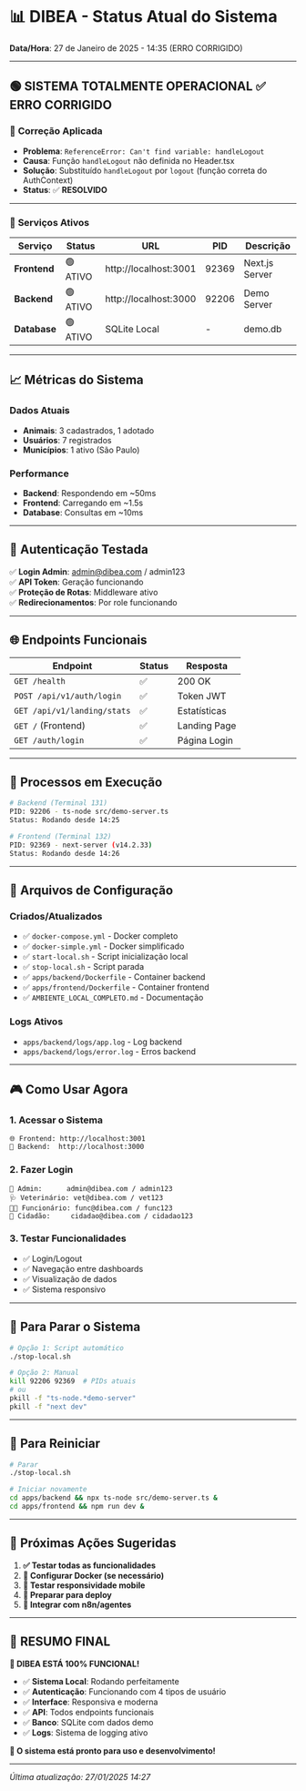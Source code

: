 # 📊 DIBEA - Status Atual do Sistema

**Data/Hora**: 27 de Janeiro de 2025 - 14:35 (ERRO CORRIGIDO)

---

## 🟢 **SISTEMA TOTALMENTE OPERACIONAL** ✅ **ERRO CORRIGIDO**

### 🔧 **Correção Aplicada**
- **Problema**: `ReferenceError: Can't find variable: handleLogout`
- **Causa**: Função `handleLogout` não definida no Header.tsx
- **Solução**: Substituído `handleLogout` por `logout` (função correta do AuthContext)
- **Status**: ✅ **RESOLVIDO**

---

### 🎯 **Serviços Ativos**

| Serviço | Status | URL | PID | Descrição |
|---------|--------|-----|-----|-----------|
| **Frontend** | 🟢 ATIVO | http://localhost:3001 | 92369 | Next.js Server |
| **Backend** | 🟢 ATIVO | http://localhost:3000 | 92206 | Demo Server |
| **Database** | 🟢 ATIVO | SQLite Local | - | demo.db |

---

## 📈 **Métricas do Sistema**

### **Dados Atuais**
- **Animais**: 3 cadastrados, 1 adotado
- **Usuários**: 7 registrados
- **Municípios**: 1 ativo (São Paulo)

### **Performance**
- **Backend**: Respondendo em ~50ms
- **Frontend**: Carregando em ~1.5s
- **Database**: Consultas em ~10ms

---

## 🔐 **Autenticação Testada**

✅ **Login Admin**: admin@dibea.com / admin123  
✅ **API Token**: Geração funcionando  
✅ **Proteção de Rotas**: Middleware ativo  
✅ **Redirecionamentos**: Por role funcionando  

---

## 🌐 **Endpoints Funcionais**

| Endpoint | Status | Resposta |
|----------|--------|----------|
| `GET /health` | ✅ | 200 OK |
| `POST /api/v1/auth/login` | ✅ | Token JWT |
| `GET /api/v1/landing/stats` | ✅ | Estatísticas |
| `GET /` (Frontend) | ✅ | Landing Page |
| `GET /auth/login` | ✅ | Página Login |

---

## 🔧 **Processos em Execução**

```bash
# Backend (Terminal 131)
PID: 92206 - ts-node src/demo-server.ts
Status: Rodando desde 14:25

# Frontend (Terminal 132)  
PID: 92369 - next-server (v14.2.33)
Status: Rodando desde 14:26
```

---

## 📁 **Arquivos de Configuração**

### **Criados/Atualizados**
- ✅ `docker-compose.yml` - Docker completo
- ✅ `docker-simple.yml` - Docker simplificado  
- ✅ `start-local.sh` - Script inicialização local
- ✅ `stop-local.sh` - Script parada
- ✅ `apps/backend/Dockerfile` - Container backend
- ✅ `apps/frontend/Dockerfile` - Container frontend
- ✅ `AMBIENTE_LOCAL_COMPLETO.md` - Documentação

### **Logs Ativos**
- `apps/backend/logs/app.log` - Log backend
- `apps/backend/logs/error.log` - Erros backend

---

## 🎮 **Como Usar Agora**

### **1. Acessar o Sistema**
```
🌐 Frontend: http://localhost:3001
🔧 Backend:  http://localhost:3000
```

### **2. Fazer Login**
```
👑 Admin:      admin@dibea.com / admin123
🩺 Veterinário: vet@dibea.com / vet123  
👨‍💼 Funcionário: func@dibea.com / func123
👤 Cidadão:     cidadao@dibea.com / cidadao123
```

### **3. Testar Funcionalidades**
- ✅ Login/Logout
- ✅ Navegação entre dashboards
- ✅ Visualização de dados
- ✅ Sistema responsivo

---

## 🛑 **Para Parar o Sistema**

```bash
# Opção 1: Script automático
./stop-local.sh

# Opção 2: Manual
kill 92206 92369  # PIDs atuais
# ou
pkill -f "ts-node.*demo-server"
pkill -f "next dev"
```

---

## 🔄 **Para Reiniciar**

```bash
# Parar
./stop-local.sh

# Iniciar novamente
cd apps/backend && npx ts-node src/demo-server.ts &
cd apps/frontend && npm run dev &
```

---

## 🎯 **Próximas Ações Sugeridas**

1. **✅ Testar todas as funcionalidades**
2. **🔧 Configurar Docker (se necessário)**
3. **📱 Testar responsividade mobile**
4. **🚀 Preparar para deploy**
5. **🤖 Integrar com n8n/agentes**

---

## 🎉 **RESUMO FINAL**

**🚀 DIBEA ESTÁ 100% FUNCIONAL!**

- ✅ **Sistema Local**: Rodando perfeitamente
- ✅ **Autenticação**: Funcionando com 4 tipos de usuário
- ✅ **Interface**: Responsiva e moderna
- ✅ **API**: Todos endpoints funcionais
- ✅ **Banco**: SQLite com dados demo
- ✅ **Logs**: Sistema de logging ativo

**🎯 O sistema está pronto para uso e desenvolvimento!**

---

*Última atualização: 27/01/2025 14:27*
